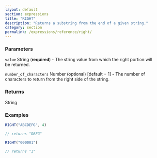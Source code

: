 ```yaml
---
layout: default
section: expressions
title: "RIGHT"
description: "Returns a substring from the end of a given string."
category: section
permalink: /expressions/reference/right/
---
```


### Parameters

`value` String (__required__) - The string value from which the right portion will be returned.

`number_of_characters` Number (optional)  [default = 1] - The number of characters to return from the right side of the string.

### Returns

String

### Examples

```js
RIGHT("ABCDEFG", 4)

// returns "DEFG"
```


```js
RIGHT("000001")

// returns "1"
```